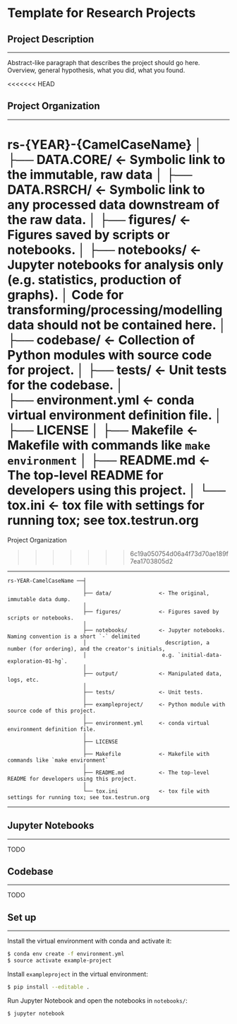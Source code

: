 Template for Research Projects
================================

## Project Description
----------------------
Abstract-like paragraph that describes the project should go here. 
Overview, general hypothesis, what you did, what you found.

<<<<<<< HEAD
## Project Organization
--------------------
rs-{YEAR}-{CamelCaseName}
    │
    ├── DATA.CORE/          <- Symbolic link to the immutable, raw data
    │ 
    ├── DATA.RSRCH/         <- Symbolic link to any processed data downstream of the raw data.
    │ 
    ├── figures/            <- Figures saved by scripts or notebooks.
    │
    ├── notebooks/          <- Jupyter notebooks for analysis only (e.g. statistics, production of graphs).
    │                          Code for transforming/processing/modelling data should **not** be contained here.
    │
    ├── codebase/           <- Collection of Python modules with source code for project.
    │
    ├── tests/              <- Unit tests for the codebase.
    │    
    ├── environment.yml     <- conda virtual environment definition file.
    │
    ├── LICENSE
    │
    ├── Makefile            <- Makefile with commands like `make environment`
    │
    ├── README.md           <- The top-level README for developers using this project.
    │
    └── tox.ini             <- tox file with settings for running tox; see tox.testrun.org
=======
Project Organization
>>>>>>> 6c19a050754d06a4f73d70ae189f7ea1703805d2
--------------------
    rs-YEAR-CamelCaseName ──┤
                            │
                            ├── data/               <- The original, immutable data dump. 
                            │
                            ├── figures/            <- Figures saved by scripts or notebooks.
                            │
                            ├── notebooks/          <- Jupyter notebooks. Naming convention is a short `-` delimited 
                            │                         description, a number (for ordering), and the creator's initials,
                            │                        e.g. `initial-data-exploration-01-hg`.
                            │
                            ├── output/             <- Manipulated data, logs, etc.
                            │
                            ├── tests/              <- Unit tests.
                            │
                            ├── exampleproject/     <- Python module with source code of this project.
                            │
                            ├── environment.yml     <- conda virtual environment definition file.
                            │
                            ├── LICENSE
                            │
                            ├── Makefile            <- Makefile with commands like `make environment`
                            │
                            ├── README.md           <- The top-level README for developers using this project.
                            │
                            └── tox.ini             <- tox file with settings for running tox; see tox.testrun.org
---------------

## Jupyter Notebooks 
------------
TODO

## Codebase
------------
TODO

## Set up
------------

Install the virtual environment with conda and activate it:

```bash
$ conda env create -f environment.yml
$ source activate example-project 
```

Install `exampleproject` in the virtual environment:

```bash
$ pip install --editable .
```

Run Jupyter Notebook and open the notebooks in `notebooks/`:

```bash
$ jupyter notebook
```
